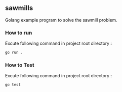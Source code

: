 ## sawmills 

Golang example program to solve the sawmill problem.

### How to run 

Excute following command in project root directory :

```bash
go run .
```

### How to Test 

Excute following command in project root directory :
```bash
go test
```



